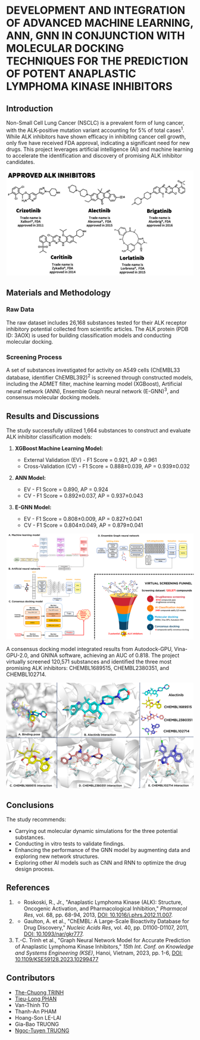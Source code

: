 # DEVELOPMENT AND INTEGRATION OF ADVANCED MACHINE LEARNING, ANN, GNN IN CONJUNCTION WITH MOLECULAR DOCKING TECHNIQUES FOR THE PREDICTION OF POTENT ANAPLASTIC LYMPHOMA KINASE INHIBITORS

## Introduction

Non-Small Cell Lung Cancer (NSCLC) is a prevalent form of lung cancer, with the ALK-positive mutation variant accounting for 5% of total cases<sup>1</sup>. While ALK inhibitors have shown efficacy in inhibiting cancer cell growth, only five have received FDA approval, indicating a significant need for new drugs. This project leverages artificial intelligence (AI) and machine learning to accelerate the identification and discovery of promising ALK inhibitor candidates.

![Figure 1. Information about five approved ALK inhibitors](Manuscript_figures/Figure1.png "Information about five approved ALK inhibitors")

## Materials and Methodology

### Raw Data
The raw dataset includes 26,168 substances tested for their ALK receptor inhibitory potential collected from scientific articles. The ALK protein (PDB ID: 3AOX) is used for building classification models and conducting molecular docking.

### Screening Process
A set of substances investigated for activity on A549 cells (ChEMBL33 database, identifier ChEMBL392)<sup>2</sup> is screened through constructed models, including the ADMET filter, machine learning model (XGBoost), Artificial neural network (ANN), Ensemble Graph neural network (E-GNN)<sup>3</sup>, and consensus molecular docking models.

## Results and Discussions

The study successfully utilized 1,664 substances to construct and evaluate ALK inhibitor classification models:

1. **XGBoost Machine Learning Model:**
   - External Validation (EV) - F1 Score = 0.921, AP = 0.961
   - Cross-Validation (CV) - F1 Score = 0.888±0.039, AP = 0.939±0.032

2. **ANN Model:**
   - EV - F1 Score = 0.890, AP = 0.924
   - CV - F1 Score = 0.892±0.037, AP = 0.937±0.043

3. **E-GNN Model:**
   - EV - F1 Score = 0.808±0.009, AP = 0.827±0.041
   - CV - F1 Score = 0.804±0.049, AP = 0.879±0.041

![Figure 2. Implemented models in this study](Database/Summary_models.png "Implemented models in this study")

A consensus docking model integrated results from Autodock-GPU, Vina-GPU-2.0, and GNINA software, achieving an AUC of 0.818. The project virtually screened 120,571 substances and identified the three most promising ALK inhibitors: CHEMBL1689515, CHEMBL2380351, and CHEMBL102714.

![Figure 3. Docking analysis of three potential candidates](Manuscript_figures/Figure12.png "Docking analysis of three potential candidates")


## Conclusions

The study recommends:
- Carrying out molecular dynamic simulations for the three potential substances.
- Conducting in vitro tests to validate findings.
- Enhancing the performance of the GNN model by augmenting data and exploring new network structures.
- Exploring other AI models such as CNN and RNN to optimize the drug design process.

## References
1. - Roskoski, R., Jr., "Anaplastic Lymphoma Kinase (ALK): Structure, Oncogenic Activation, and Pharmacological Inhibition," *Pharmacol Res*, vol. 68, pp. 68-94, 2013, [DOI: 10.1016/j.phrs.2012.11.007](https://doi.org/10.1016/j.phrs.2012.11.007).
2. - Gaulton, A. et al., "ChEMBL: A Large-Scale Bioactivity Database for Drug Discovery," *Nucleic Acids Res*, vol. 40, pp. D1100-D1107, 2011, [DOI: 10.1093/nar/gkr777](https://doi.org/10.1093/nar/gkr777).
3. T.-C. Trinh et al., "Graph Neural Network Model for Accurate Prediction of Anaplastic Lymphoma Kinase Inhibitors," *15th Int. Conf. on Knowledge and Systems Engineering (KSE)*, Hanoi, Vietnam, 2023, pp. 1-6, [DOI: 10.1109/KSE59128.2023.10299477](https://doi.org/10.1109/KSE59128.2023.10299477)

## Contributors

- [The-Chuong TRINH](https://github.com/trinhthechuong)
- [Tieu-Long PHAN](https://github.com/TieuLongPhan)
- Van-Thinh TO
- Thanh-An PHAM
- Hoang-Son LE-LAI
- Gia-Bao TRUONG
- [Ngoc-Tuyen TRUONG](http://uphcm.edu.vn/emplinfo.aspx?EmplCode=truongngoctuyen)
